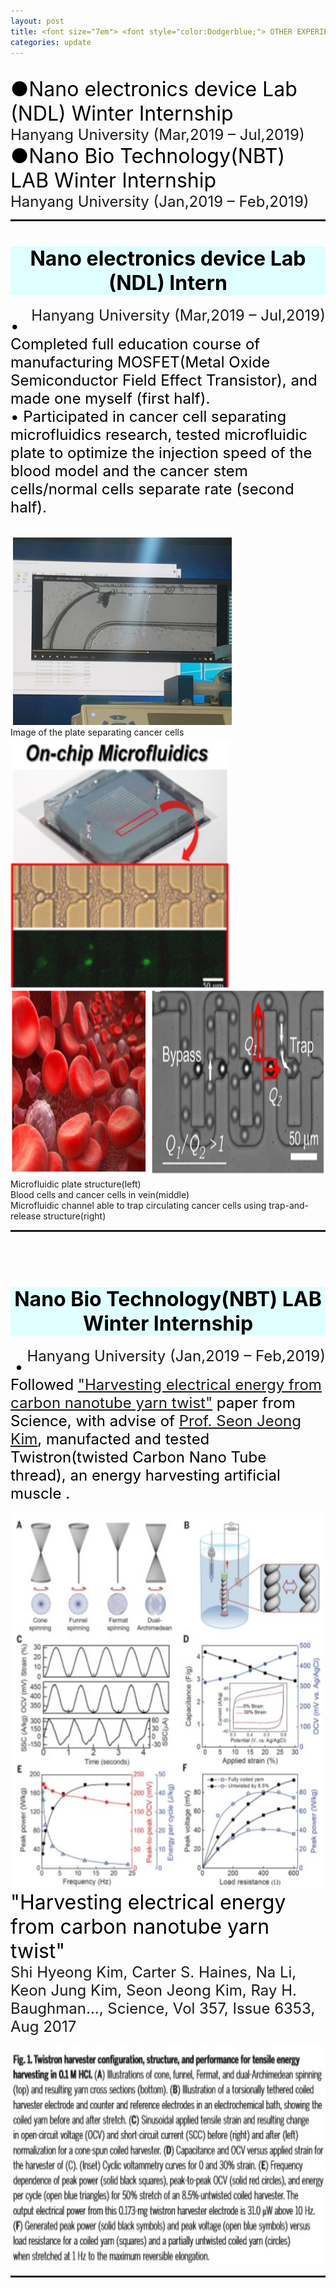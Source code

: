 ```yaml
---
layout: post
title: <font size="7em"> <font style="color:Dodgerblue;"> OTHER EXPERIENCES   &nbsp;&nbsp;&nbsp;&nbsp;&nbsp;&nbsp;&nbsp;&nbsp;&nbsp;&nbsp;   </font></font>
categories: update
---
```

<br><font size="6em" style="color:black;">
●Nano electronics device Lab (NDL) Winter Internship <br>
</font> <font size="5em"> Hanyang University (Mar,2019 – Jul,2019)<br>
</font>
<font size="6em" style="color:black;">
●Nano Bio Technology(NBT) LAB Winter Internship <br>
</font> <font size="5em"> Hanyang University (Jan,2019 – Feb,2019)<br>
</font>
<hr style="height:3px">









<h1 style="background-color:LightCyan; text-align:center; color:black;"><font size="6em">
Nano electronics device Lab (NDL) Intern </font></h1>
<div style="float:right;"><font size="5em">Hanyang University (Mar,2019 – Jul,2019)</font></div>
<br>
<font size="5em" style="color:black;">
•	Completed full education course of manufacturing MOSFET(Metal Oxide Semiconductor Field Effect Transistor), and made one myself (first half).<br>
•	Participated in cancer cell separating microfluidics research, tested microfluidic plate to optimize the injection speed of the blood model and the cancer stem cells/normal cells separate rate (second half).<br></font>
<br>
<br>
&nbsp;<img src="/images/fulls/ndl11.jpg" class="image-img" width="350" height="300"><br>
Image of the plate separating cancer cells<br>
<div style="float:left;">
<img src="/images/fulls/NDL1.jpg" class="image-img" width="350" height="400">
<img src="/images/fulls/NDL2.jpg" class="image-img" width="600" height="300">
</div>
Microfluidic plate structure(left)<br>
Blood cells and cancer cells in vein(middle)<br>
Microfluidic channel able to trap circulating cancer cells using trap-and-release structure(right)
<br>
<hr style="height:3px">
<br><br>



<h1 style="background-color:LightCyan; text-align:center; color:black;"><font size="6em">
Nano Bio Technology(NBT) LAB Winter Internship  <br>
</font></h1>
<div style="float:right;"><font size="5em"> Hanyang University (Jan,2019 – Feb,2019)
</font></div><br>
<font size="5em" style="color:black;">
&nbsp;•	Followed <a href="https://science.sciencemag.org/content/357/6353/773.abstract" target="_blank"><u>"Harvesting electrical energy from carbon nanotube yarn twist"</u></a> paper from Science, with advise of <a href="https://nbt.hanyang.ac.kr/front/Publications/Journal/view?id=139&BoardArticleSearch%5Bkeyword%5D=Harvesting+electrical+energy+from+carbon+nanotube+yarn+twist&page=3" target="_blank"><u> Prof. Seon Jeong Kim</u></a>, manufacted and tested Twistron(twisted Carbon Nano Tube thread), an energy harvesting artificial muscle .<br>
</font><br>
<div style="float:left;">
<img src="/images/fulls/NBT1.jpg" class="image-img" width="500" height="600">
</div>
<br>
<font size="6em" style="color:black;">
"Harvesting electrical energy from carbon nanotube yarn twist"</font>
<br><font size="5em">Shi Hyeong Kim, Carter S. Haines, Na Li, Keon Jung Kim, Seon Jeong Kim, Ray H. Baughman..., Science, Vol 357, Issue 6353, Aug 2017
</font><br><br>

<img src="/images/fulls/NBT2.jpg" class="image-img" width="700" height="350">
<br>
<hr style="height:3px">
<br><br>
